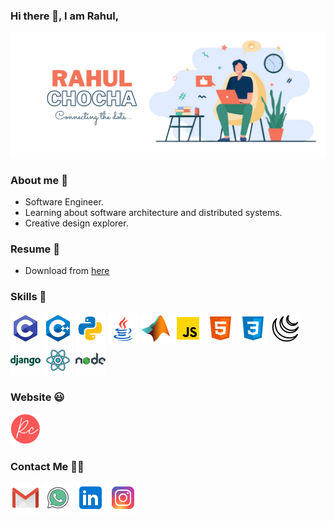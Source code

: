 ### Hi there 👋, I am Rahul, 

![not found](https://github.com/mrchocha/mrchocha/blob/main/media/rahul_chocha.png)

### About me 🌱 
- Software Engineer. 
- Learning about software architecture and distributed systems.
- Creative design explorer.

### Resume 📝
- Download from [here](https://drive.google.com/file/d/1ViazsoIDk6kDnX5aSUeCYOZTXD3eyZCm/view?usp=sharing)

### Skills 🚀
![not found](https://github.com/mrchocha/mrchocha/blob/main/media/c.png)
![not found](https://github.com/mrchocha/mrchocha/blob/main/media/c++.png)
![not found](https://github.com/mrchocha/mrchocha/blob/main/media/python.png)
![not found](https://github.com/mrchocha/mrchocha/blob/main/media/java.png)
![not found](https://github.com/mrchocha/mrchocha/blob/main/media/matlab.png)
![not found](https://github.com/mrchocha/mrchocha/blob/main/media/js.png)
![not found](https://github.com/mrchocha/mrchocha/blob/main/media/html.png)
![not found](https://github.com/mrchocha/mrchocha/blob/main/media/css.png)
![not found](https://github.com/mrchocha/mrchocha/blob/main/media/jqurey.png)
![not found](https://github.com/mrchocha/mrchocha/blob/main/media/django.png)
![not found](https://github.com/mrchocha/mrchocha/blob/main/media/react.png)
![not found](https://github.com/mrchocha/mrchocha/blob/main/media/node.png)

### Website 😃
<a href="https://mrchocha.me/">
  <img src="https://github.com/mrchocha/mrchocha/blob/main/media/R.png"  width="48" height="48" >
</a>

### Contact Me 🙋‍♂️
[![not found](https://github.com/mrchocha/mrchocha/blob/main/media/gmail.png)](mailto:rahul.c@ahduni.edu.in)
[![not found](https://github.com/mrchocha/mrchocha/blob/main/media/whatsapp.png)](https://api.whatsapp.com/send?phone=917096642232)
[![not found](https://github.com/mrchocha/mrchocha/blob/main/media/linkedin.png)](https://www.linkedin.com/in/rahul-chocha-14b391179/)
[![not found](https://github.com/mrchocha/mrchocha/blob/main/media/insta.png)](https://www.instagram.com/rahul_chocha4530/)
